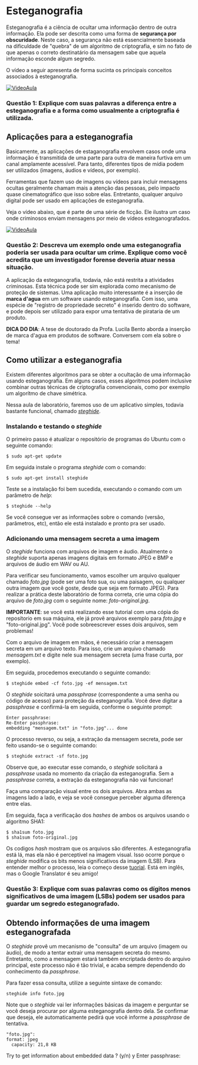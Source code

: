 # Esteganografia

Esteganografia é a ciência de ocultar uma informação dentro de outra informação. Ela pode ser descrita como uma forma de **segurança por obscuridade**. Neste caso, a segurança não está essencialmente baseada na dificuldade de "quebra" de um algoritmo de criptografia, e sim no fato de que apenas o correto destinatário da mensagem sabe que aquela informação esconde algum segredo.

O vídeo a seguir apresenta de forma sucinta os principais conceitos associados à esteganografia.

[![VideoAula](https://img.youtube.com/vi/8FO3iqmLFN8/0.jpg)](https://www.youtube.com/watch?v=8FO3iqmLFN8 "Clique para assistir um video introdutório!")

### Questão 1: Explique com suas palavras a diferença entre a esteganografia e a forma como usualmente a criptografia é utilizada.

## Aplicações para a esteganografia

Basicamente, as aplicações de estaganografia envolvem casos onde uma informação é transmitida de uma parte para outra de maneira furtiva em um canal amplamente acessível. Para tanto, diferentes tipos de mídia podem ser utilizados (imagens, áudios e vídeos, por exemplo).

Ferramentas que fazem uso de imagens ou vídeos para incluir mensagens ocultas geralmente chamam mais a atenção das pessoas, pelo impacto quase cinematográfico que isso sobre elas. Entretanto, qualquer arquivo digital pode ser usado em aplicações de esteganografia.

Veja o vídeo abaixo, que é parte de uma série de ficção. Ele ilustra um caso onde criminosos enviam mensagens por meio de vídeos esteganografados.

[![VideoAula](https://img.youtube.com/vi/T4tG8_MFBsQ/0.jpg)](https://www.youtube.com/watch?v=T4tG8_MFBsQ "Clique para assistir um video que ilustra um possível uso da esteganografia!")

### Questão 2: Descreva um exemplo onde uma esteganografia poderia ser usada para ocultar um crime. Explique como você acredita que um investigador forense deveria atuar nessa situação.

A aplicação da esteganografia, todavia, não está restrita a atividades criminosas. Esta técnica pode ser sim explorada como mecanismo de proteção de sistemas. Uma aplicação muito interessante é a inserção de **marca d'agua** em um software usando esteganografia. Com isso, uma espécie de "registro de propriedade secreto" é inserido dentro do software, e pode depois ser utilizado para expor uma tentativa de pirataria de um produto.

**DICA DO DIA**: A tese de doutorado da Profa. Lucila Bento aborda a inserção de marca d'agua em produtos de software. Conversem com ela sobre o tema!

## Como utilizar a esteganografia

Existem diferentes algoritmos para se obter a ocultação de uma informação usando esteganografia. Em alguns casos, esses algoritmos podem inclusive combinar outras técnicas de criptografia convencionais, como por exemplo um algorítmo de chave simétrica.

Nessa aula de laboratório, faremos uso de um aplicativo simples, todavia bastante funcional, chamado [*steghide*](http://steghide.sourceforge.net/documentation/manpage.php).

### Instalando  e testando o *steghide*
O primeiro passo é atualizar o repositório de programas do Ubuntu com o seguinte comando:

    $ sudo apt-get update	

Em seguida instale o programa *steghide* com o comando:

    $ sudo apt-get install steghide

Teste se a instalação foi bem sucedida, executando o comando com um parâmetro de *help*:

    $ steghide --help

Se você consegue ver as informações sobre o comando (versão, parâmetros, etc), então ele está instalado e pronto pra ser usado.

### Adicionando uma mensagem secreta a uma imagem

O *steghide* funciona com arquivos de imagem e áudio. Atualmente o *steghide* suporta apenas imagens digitais em formato JPEG e BMP e arquivos de áudio em WAV ou AU. 

Para verificar seu funcionamento, vamos escolher um arquivo qualquer chamado *foto.jpg* (pode ser uma foto sua, ou uma paisagem, ou qualquer outra imagem que você goste, desde que seja em formato JPEG). Para realizar a prática deste laboratório de forma correta, crie uma cópia do arquivo de *foto.jpg* com o seguinte nome: *foto-original.jpg*. 

**IMPORTANTE**: se você está realizando esse tutorial com uma cópia do reposítorio em sua máquina, ele já provê arquivos exemplo para *foto.jpg* e "foto-original.jpg". Você pode sobreescrever esses dois arquivos, sem problemas!

Com o arquivo de imagem em mãos, é necessário criar a mensagem secreta em um arquivo texto. Para isso, crie um arquivo chamado *mensagem.txt* e digite nele sua mensagem secreta (uma frase curta, por exemplo).

Em seguida, procedemos executando o seguinte comando:

    $ steghide embed -cf foto.jpg -ef mensagem.txt

O *steghide* soicitará uma *passphrase* (correspondente a uma senha ou código de acesso) para proteção da esteganografia. Você deve digitar a *passphrase* e confirmá-la em seguida, conforme o seguinte prompt:

    Enter passphrase: 
    Re-Enter passphrase:
    embedding "mensagem.txt" in "foto.jpg"... done

O processo reverso, ou seja, a extração da mensagem secreta, pode ser feito usando-se o seguinte comando:

    $ steghide extract -sf foto.jpg

Observe que, ao executar esse comando, o *steghide* solicitará a *passphrase* usada no momento da criação da esteganografia. Sem a *passphrase* correta, a extração da esteganografia não vai funcionar!

Faça uma comparação visual entre os dois arquivos. Abra ambas as imagens lado a lado, e veja se você consegue perceber alguma diferença entre elas.

Em seguida, faça a verificação dos *hashes* de ambos os arquivos usando o algoritmo SHA1:

    $ sha1sum foto.jpg
    $ sha1sum foto-original.jpg

Os codigos *hash* mostram que os arquivos são diferentes. A esteganografia está lá, mas ela não é perceptível na imagem visual. Isso ocorre porque o *steghide* modifica os bits menos significativos da imagem (LSB). Para entender melhor o processo, leia o começo desse [tuorial](https://www.cybrary.it/0p3n/hide-secret-message-inside-image-using-lsb-steganography/). Está em inglês, mas o Google Translator é seu amigo!

### Questão 3: Explique com suas palavras como os dígitos menos significativos de uma imagem (LSBs) podem ser usados para guardar um segredo esteganografado.

## Obtendo informações de uma imagem esteganografada

O *steghide* provê um mecanismo de "consulta" de um arquivo (imagem ou àudio), de modo a tentar extrair uma mensagem secreta do mesmo. Entretanto, como a mensagem estará também encriptada dentro do arquivo principal, este processo não é tão trivial, e acaba sempre dependendo do conhecimento da *passphrase*.

Para fazer essa consulta, utilize a seguinte sintaxe de comando:

    steghide info foto.jpg

Note que o *steghide* vai ler informações básicas da imagem e perguntar se você deseja procurar por alguma esteganografia dentro dela. Se confirmar que deseja, ele automaticamente pedirá que você informe a *passphrase* de tentativa.

    "foto.jpg":
    format: jpeg
      capacity: 21,8 KB
Try to get information about embedded data ? (y/n) y
Enter passphrase: 


<!--stackedit_data:
eyJoaXN0b3J5IjpbLTEwNDk0MDM0NzgsLTExNjA2NzA0OTAsLT
IwMjk3NDYyMDMsMTg2OTg2OTg1OSwyOTcwNDY1MSwxODY5ODY5
ODU5LDEwNzA0ODI5NDgsLTk5NjU1MTczMCwzNDMzNjAzODAsLT
UxNTU0MTIwMCwxNzIxODk2MzYxLDExMzEwMjI1MTMsLTE1OTY3
NzA0MjUsMTU4MjYwODAyNSwtMTg3MDQ0NTU1LC0zNTUzMjI1Nj
MsLTExMzg4MDgxNSw1ODc0MjA1NjEsNTc3MjcxNTY0LDM1Nzc0
OTZdfQ==
-->